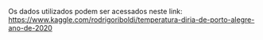 Os dados utilizados podem ser acessados neste link: https://www.kaggle.com/rodrigoriboldi/temperatura-diria-de-porto-alegre-ano-de-2020